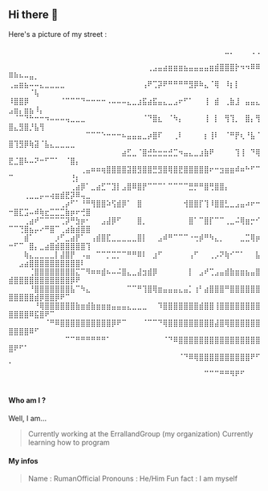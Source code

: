 ## Hi there 👋

Here's a picture of my street :

⠀⠀⠀⠀⠀⠀⠀⠀⠀⠀⠀⠀⠀⠀⠀⠀⠀⠀⠀⠀⠀⠀⠀⠀⠀⠀⠀⠀⠀⠀⠀⠀⠀⠀⠀⠀⠀⠀⠀⠀⠀⠀⣀⡀⠀⠀⠀⢀⢀⠀⠀⠀⠀⠀⠀⠀⠀⠀⠀⠀⠀⠀⠀⠀⠀
⠀⠀⠀⠀⠀⠀⠀⠀⠀⠀⠀⠀⠀⠀⠀⠀⠀⠀⠀⠀⠀⠀⠀⠀⠀⠀⠀⢀⣠⣤⣴⣶⣶⣶⣦⣤⣤⣤⣤⣶⣾⣿⣿⣿⡗⠲⠲⠿⠿⠿⠷⠦⠤⣤⡀⠀⠀⠀⠀⠀⠀⠀⠀⠀⠀
⢀⣤⣶⣦⠤⠤⣄⣀⣀⣀⣀⠀⠀⠀⠀⠀⠀⠀⠀⠀⠀⠀⠀⠀⠀⠀⢠⠟⢉⡽⠟⠛⠛⠛⠛⣻⡿⠷⣄⠈⢿⠀⠸⡆⡇⠀⠀⠀⠀⠀⠀⠀⠀⠈⢧⠀⠀⠀⠀⠀⠀⠀⠀⠀⠀
⠸⣿⣿⡿⠀⠀⠀⠀⠀⠀⠈⠉⠉⠉⠙⠒⠒⠒⠒⠠⠤⠤⠤⣄⣀⣰⣯⣴⣯⣤⣄⣀⣠⠖⠋⠁⠀⠀⢸⠀⣾⠀⢀⣷⣸⠀⣤⣤⣄⣠⣶⡄⣶⣦⠸⡄⠀⠀⠀⠀⠀⠀⠀⠀⠀
⠀⠈⠉⠙⠓⠒⠒⠲⠤⠤⠤⢤⣀⣀⣀⠀⠀⠀⠀⠀⠀⠀⠀⠀⠀⠀⠈⠙⣿⣆⠀⠈⠳⡄⠀⠀⠀⠀⢸⠀⡇⠀⢻⢹⡀⠀⣿⡄⢻⣿⣄⣻⣿⡘⣧⢻⠀⠀⠀⠀⠀⠀⠀⠀⠀
⠀⠀⠀⠀⠀⠀⠀⠀⠀⠀⠀⠀⠀⠀⠀⠉⠉⠉⠑⠒⠒⠒⠦⣤⣤⣤⣀⡴⣿⠏⠀⠀⢀⠇⠀⠀⠀⠀⡆⢸⠇⠀⠈⠛⡟⢆⠘⣧⠈⣿⢹⣻⡿⢷⣽⠈⣧⣄⣀⣀⣀⣀⠀⠀⠀
⠀⠀⠀⠀⠀⠀⠀⠀⠀⠀⠀⠀⠀⠀⠀⠀⠀⠀⠀⠀⠀⠀⣴⣋⣀⠈⣿⣚⣓⣒⣒⣚⣉⠲⣤⣄⣀⣰⣷⠟⠀⠀⠀⠀⢹⢸⠀⠙⢿⣟⣈⣿⠧⠤⠝⠒⠋⠉⠁⠀⠈⣿⡄⠀⠀
⠀⠀⠀⠀⠀⠀⠀⠀⠀⠀⠀⠀⠀⠀⢀⣤⠶⠶⢶⣿⣿⣿⣿⣽⣿⣻⣿⣿⣛⣻⣿⢿⣿⣟⣿⣿⣿⣿⣿⠖⠒⣲⣶⣶⠾⠶⠓⠋⠉⠉⠀⠀⠀⠀⠀⠀⠀⠀⠀⠀⠀⢘⡆⠀⠀
⠀⠀⠀⠀⠀⠀⠀⠀⠀⠀⠀⠀⢀⣴⡿⠁⣀⣴⣋⠉⣹⡇⣠⣿⠿⣿⡟⠉⠉⠉⠁⠉⠉⠉⠉⣛⡛⠛⣿⢛⣿⣿⡄⠀⠀⠀⠀⠀⠀⠀⠀⠀⢀⣀⣀⡤⠤⢴⣶⣾⣟⡽⠿⢤⣀
⠀⠀⠀⠀⠀⠀⠀⠀⠀⠀⢀⡴⠋⠁⠘⠛⢻⣿⣿⠵⢫⣾⡿⠁⠀⣿⠀⠀⠀⠀⠀⠀⠀⠀⢺⣿⣿⡏⢹⠸⣿⣿⣃⣀⣠⣤⠴⠖⠒⠒⣿⣏⣩⠤⠾⢷⣖⣉⣉⣉⣷⡶⠖⢚⣿
⠀⠀⠀⢀⣴⠞⠉⠉⠉⠉⢉⡽⠛⣳⡶⠂⠀⠀⣠⣼⡿⠋⠀⠀⠀⣿⡀⠀⠀⠀⠀⠀⠀⠀⠀⣿⠁⠉⣿⡏⠉⠉⢀⣀⠬⢿⣶⡒⠊⠉⠉⢙⣿⣦⡤⠔⠛⣿⠉⢀⣴⣷⣾⣿⣿
⠀⠀⠀⣾⠁⠀⠀⠀⠀⡰⠋⣀⣴⡟⠁⠀⢠⣾⣿⣏⣀⣀⣀⣀⣀⣿⡇⠀⠀⣠⠾⠛⠉⠉⠉⠐⢒⡾⠛⠳⣄⡀⠀⠀⠀⣀⣉⢿⡶⠒⠋⠉⠀⣿⡄⣀⣴⣿⣾⣿⣿⣿⣿⣿⢹
⠀⠀⠀⢷⣄⣀⣀⣀⣀⡇⣼⣿⡟⠀⠠⣤⠀⠉⠉⡉⣉⡉⠉⠛⠛⠿⠇⠀⣰⠋⠀⠀⠀⠀⠀⢠⠋⠀⠀⢀⡠⠝⢷⠊⠉⠁⠀⠀⣧⠀⠀⣠⣴⣿⣿⣿⣿⣿⣿⣿⣿⣿⣿⠇⠀
⠀⠀⠀⠀⢈⣿⣿⣿⣿⣿⣿⣿⣿⣍⠉⠻⠶⠶⣾⠦⠤⠬⣿⣄⣀⣼⣲⣾⡿⠀⠀⠀⠀⠀⠀⡇⠀⣠⠞⢉⣠⣤⣾⣷⣶⣶⣦⣤⣿⣾⣿⣿⣿⣿⣿⣿⣿⣿⣿⣿⣿⡿⠟⠀⠀
⠀⠀⠀⠀⠘⣿⣿⣿⣿⣿⣿⣿⣧⠉⠳⣄⠀⠀⠀⠀⠀⠀⠀⠉⠉⠛⢹⣿⢿⣶⣤⣤⣤⣄⣤⡁⢰⠃⣴⣿⣿⣿⠛⣿⣿⣿⣿⣿⣿⣿⣿⣿⣿⣿⣾⡿⣿⣿⡿⠟⠉⠀⠀⠀⠀
⠀⠀⠀⠀⠀⠘⢿⣿⣿⣿⣿⣿⣿⣷⣶⣾⣷⣶⣶⣶⣤⣤⣤⣄⣀⣀⣀⠀⠀⠹⣿⣿⣿⣿⣿⣿⣿⣾⣿⣿⢸⣿⣿⣿⣿⣿⣿⣿⣿⣿⣿⣿⣿⠿⣯⣿⠟⠉⠀⠀⠀⠀⠀⠀⠀
⠀⠀⠀⠀⠀⠀⠀⠈⠛⠿⣿⣿⣿⣿⣿⣿⣿⣿⣿⣿⡿⠟⠉⠀⠀⠀⠈⠉⠉⠙⢿⣿⣿⣿⣿⣿⣿⣿⣿⣿⣼⣿⢿⣿⣿⣿⣿⣿⣿⣿⣿⣿⣿⠿⠋⠀⠀⠀⠀⠀⠀⠀⠀⠀⠀
⠀⠀⠀⠀⠀⠀⠀⠀⠀⠀⠀⠉⠉⠛⠛⠛⠛⠛⠛⠁⠀⠀⠀⠀⠀⠀⠀⠀⠀⠀⠈⠙⠿⣿⣿⣿⣿⣿⣿⣿⣿⣿⣿⣿⣿⣿⣿⣿⣿⣿⠟⠋⠁⠀⠀⠀⠀⠀⠀⠀⠀⠀⠀⠀⠀
⠀⠀⠀⠀⠀⠀⠀⠀⠀⠀⠀⠀⠀⠀⠀⠀⠀⠀⠀⠀⠀⠀⠀⠀⠀⠀⠀⠀⠀⠀⠀⠀⠀⠈⠙⠿⢿⣿⣿⣿⣿⣿⣿⣿⣿⣿⣿⠟⠋⠁⠀⠀⠀⠀⠀⠀⠀⠀⠀⠀⠀⠀⠀⠀⠀
⠀⠀⠀⠀⠀⠀⠀⠀⠀⠀⠀⠀⠀⠀⠀⠀⠀⠀⠀⠀⠀⠀⠀⠀⠀⠀⠀⠀⠀⠀⠀⠀⠀⠀⠀⠀⠀⠀⠉⠉⠉⠛⠛⠻⠟⠋⠀⠀⠀⠀⠀⠀⠀⠀⠀⠀⠀⠀⠀⠀⠀⠀⠀⠀⠀

#### Who am I ?
Well, I am...
> Currently working at the ErrallandGroup (my organization)
> Currently learning how to program

#### My infos
> Name : RumanOfficial
> Pronouns : He/Him
> Fun fact : I am myself



<!--
**RumanOfficial/RumanOfficial** is a ✨ _special_ ✨ repository because its `README.md` (this file) appears on your GitHub profile.

Here are some ideas to get you started:

- 🔭 I’m currently working on ...
- 🌱 I’m currently learning ...
- 👯 I’m looking to collaborate on ...
- 🤔 I’m looking for help with ...
- 💬 Ask me about ...
- 📫 How to reach me: ...
- 😄 Pronouns: ...
- ⚡ Fun fact: ...
-->
